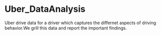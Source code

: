 # Uber_DataAnalysis
Uber drive data for a driver which captures the differnet aspects of driving behavior.We grill this data and report the important findings.
